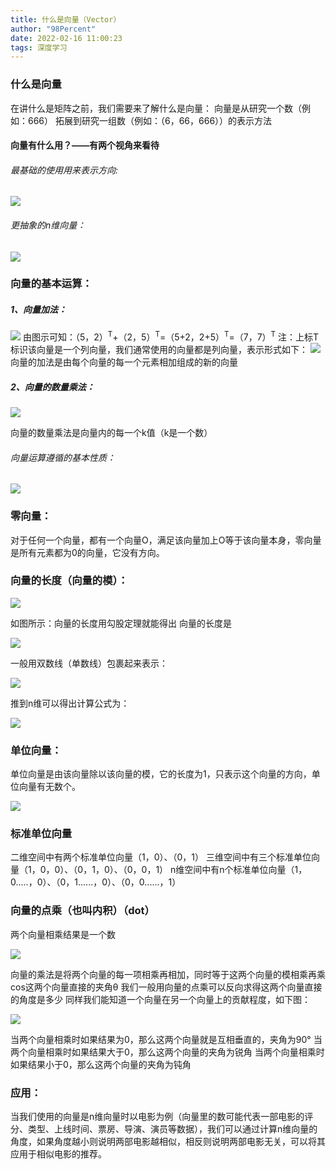 ```yaml
---
title: 什么是向量（Vector）
author: "98Percent"
date: 2022-02-16 11:00:23
tags: 深度学习
---
```



### 什么是向量

在讲什么是矩阵之前，我们需要来了解什么是向量：
向量是从研究一个数（例如：666） 拓展到研究一组数（例如：（6，66，666））的表示方法

#### 向量有什么用？——有两个视角来看待

###### 最基础的使用用来表示方向:

<img src="/images/whatisvector/img1.png" />

###### 更抽象的n维向量：

<img src="/images/whatisvector/img2.png" />

### 向量的基本运算：

##### 1、向量加法：

<img src="/images/whatisvector/img3.png" />
由图示可知：（5，2）<sup>T</sup>+（2，5）<sup>T</sup>=（5+2，2+5）<sup>T</sup>=（7，7）<sup>T</sup>
注：上标T标识该向量是一个列向量，我们通常使用的向量都是列向量，表示形式如下：

<img src="/images/whatisvector/img4.png" />
向量的加法是由每个向量的每一个元素相加组成的新的向量

##### 2、向量的数量乘法：

<img src="/images/whatisvector/img5.png" />

向量的数量乘法是向量内的每一个k值（k是一个数）

###### 向量运算遵循的基本性质：

<img src="/images/whatisvector/img6.png" />

### 零向量：

对于任何一个向量，都有一个向量O，满足该向量加上O等于该向量本身，零向量是所有元素都为0的向量，它没有方向。

### 向量的长度（向量的模）：

<img src="/images/whatisvector/img7.png" />

如图所示：向量的长度用勾股定理就能得出 向量的长度是

<img src="/images/whatisvector/img8.png" />

一般用双数线（单数线）包裹起来表示：

<img src="/images/whatisvector/img9.png" />

推到n维可以得出计算公式为：

<img src="/images/whatisvector/img10.png" />

### 单位向量：

单位向量是由该向量除以该向量的模，它的长度为1，只表示这个向量的方向，单位向量有无数个。

<img src="/images/whatisvector/img11.png" />

### 标准单位向量

二维空间中有两个标准单位向量（1，0）、（0，1）
三维空间中有三个标准单位向量（1，0，0）、（0，1，0）、（0，0，1）
n维空间中有n个标准单位向量（1，0.....，0）、（0，1......，0）、（0，0......，1）

### 向量的点乘（也叫内积）（dot）

两个向量相乘结果是一个数

<img src="/images/whatisvector/img12.png" />

向量的乘法是将两个向量的每一项相乘再相加，同时等于这两个向量的模相乘再乘cos这两个向量直接的夹角θ
我们一般用向量的点乘可以反向求得这两个向量直接的角度是多少
同样我们能知道一个向量在另一个向量上的贡献程度，如下图：

<img src="/images/whatisvector/img13.png" />

当两个向量相乘时如果结果为0，那么这两个向量就是互相垂直的，夹角为90°
当两个向量相乘时如果结果大于0，那么这两个向量的夹角为锐角
当两个向量相乘时如果结果小于0，那么这两个向量的夹角为钝角

### 应用：

当我们使用的向量是n维向量时以电影为例（向量里的数可能代表一部电影的评分、类型、上线时间、票房、导演、演员等数据），我们可以通过计算n维向量的角度，如果角度越小则说明两部电影越相似，相反则说明两部电影无关，可以将其应用于相似电影的推荐。
